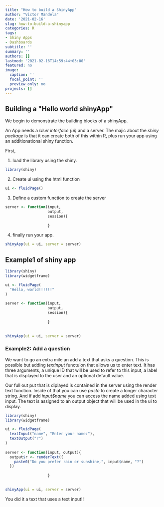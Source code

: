 ```yaml
---
title: "How to build a ShinyApp"
author: "Victor Mandela"
date: '2021-02-16'
slug: how-to-build-a-shinyapp
categories: R
tags:
- Shiny Apps
- Dashboards
subtitle: ''
summary: ''
authors: []
lastmod: '2021-02-16T14:59:44+03:00'
featured: no
image:
  caption: ''
  focal_point: ''
  preview_only: no
projects: []
---
```


## Building a "Hello world shinyApp"

We begin to demonstrate the building blocks of a shinyApp.

An App needs a *User interface (ui)* and a server. The majic about the *shiny package* is that it can create both of this within R, plus run your app using an additionational shiny function.

First,

1. load the library using the shiny.


```r
library(shiny)
```

2. Create ui using the html function


```r
ui <- fluidPage()
```

3. Define a custom function to create the server


```r
server <- function(input,
                   output,
                   session){
  
                   }
```

4. finally run your app.


```r
shinyApp(ui = ui, server = server)
```

## Example1 of shiny app


```r
library(shiny)
library(widgetframe)

ui <- fluidPage(
  "Hello, world!!!!!!"
)
  
server <- function(input,
                   output,
                   session){
  
                   }
  
  
shinyApp(ui = ui, server = server)
```

### Example2: Add a question

We want to go an extra mile an add a text that asks a question. This is possible but adding *textinput* functuion that allows us to enter text. It has three arguments, a unique ID that will be used to refer to this input, a label that is displayed to the user and an optional default value.

Our full out put that is diplayed is contained in the server using the render text function. Inside of that you can use *paste* to create a longer character string. And if add *input$name* you can access the name added using text input. The text is assigned to an output object that will be used in the ui to display.


```r
library(shiny)
library(widgetframe)

ui <- fluidPage(
  textInput("name", "Enter your name:"),
  textOutput("r")
)
  
server <- function(input, output){
  output$r <- renderText({
    paste0("Do you prefer rain or sunshine,", input$name, "?")
  })
  
                   }
  
  
shinyApp(ui = ui, server = server)
```


You did it a text that uses a text input!!


